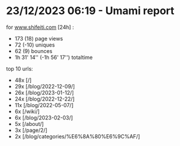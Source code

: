 # 23/12/2023 06:19 - Umami report
for www.shifeiti.com [24h] :

 - 173 (18) page views
 - 72 (-10) uniques
 - 62 (9) bounces
 - 1h 31' 14'' (-1h 56' 17'') totaltime


top 10 urls:
 - 48x [/]
 - 29x [/blog/2022-12-09/]
 - 26x [/blog/2023-01-12/]
 - 24x [/blog/2022-12-22/]
 - 11x [/blog/2022-05-07/]
 - 6x [/wiki/]
 - 6x [/blog/2023-02-03/]
 - 5x [/about/]
 - 3x [/page/2/]
 - 2x [/blog/categories/%E6%8A%80%E6%9C%AF/]


